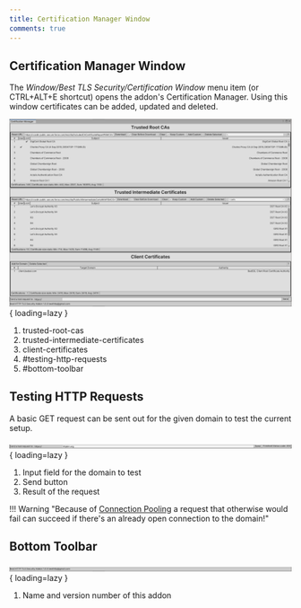 ```yaml
---
title: Certification Manager Window
comments: true
---
```


## Certification Manager Window

The *Window/Best TLS Security/Certification Window* menu item (or CTRL+ALT+E shortcut) opens the addon's Certification Manager. Using this window certificates can be added, updated and deleted.

![Certification Manager Window](media/CertificationManager.png){ loading=lazy }

1. trusted-root-cas
2. trusted-intermediate-certificates
3. client-certificates
4. #testing-http-requests
5. #bottom-toolbar

## Testing HTTP Requests

A basic GET request can be sent out for the given domain to test the current setup.

![Intermediate Certificates](media/TestRequest.png){ loading=lazy }
	
1. Input field for the domain to test
2. Send button
3. Result of the request

!!! Warning "Because of [Connection Pooling](../../../Shared/connections/pooling.md) a request that otherwise would fail can succeed if there's an already open connection to the domain!"

## Bottom Toolbar

![Intermediate Certificates](media/BottomBar.png){ loading=lazy }

1. Name and version number of this addon
